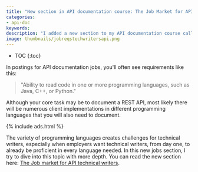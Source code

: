 ```yaml
---
title: "New section in API documentation course: The Job Market for API technical Writers"
categories:
- api-doc
keywords:
description: "I added a new section to my API documentation course called The Job Market for API technical Writers. In this section, I try to elaborate on why knowledge of programming is often listed as a requirement in API documentation jobs, even if you're mainly documenting a REST API."
image: thumbnails/jobreqstechwritersapi.png
---
```


* TOC
{:toc}

In postings for API documentation jobs, you'll often see requirements like this:

>"Ability to read code in one or more programming languages, such as Java, C++, or Python."

Although your core task may be to document a REST API, most likely there will be numerous client implementations in different programming languages that you will also need to document.

{% include ads.html %}

The variety of programming languages creates challenges for technical writers, especially when employers want technical writers, from day one, to already be proficient in every language needed. In this new jobs section, I try to dive into this topic with more depth. You can read the new section here: [The Job market for API technical writers](/jobapis_overview/).
